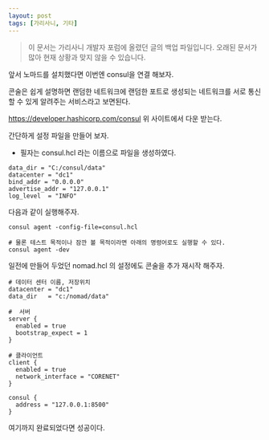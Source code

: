 ```yaml
---
layout: post
tags: [가리사니, 기타]
---
```


> 이 문서는 가리사니 개발자 포럼에 올렸던 글의 백업 파일입니다.
오래된 문서가 많아 현재 상황과 맞지 않을 수 있습니다.

앞서 노마드를 설치했다면 이번엔 consul을 연결 해보자.

콘술은 쉽게 설명하면 랜덤한 네트워크에 랜덤한 포트로 생성되는 네트워크를 서로 통신할 수 있게 알려주는 서비스라고 보면된다.

https://developer.hashicorp.com/consul
위 사이트에서 다운 받는다.

간단하게 설정 파일을 만들어 보자.
- 필자는 consul.hcl 라는 이름으로 파일을 생성하였다.
```
data_dir = "C:/consul/data"
datacenter = "dc1"
bind_addr = "0.0.0.0"
advertise_addr = "127.0.0.1"
log_level  = "INFO"
```

다음과 같이 실행해주자.

```
consul agent -config-file=consul.hcl
```
```
# 물론 테스트 목적이나 잠깐 볼 목적이라면 아래의 명령어로도 실행할 수 있다.
consul agent -dev
```

일전에 만들어 두었던 nomad.hcl 의 설정에도 콘술을 추가 재시작 해주자.
```
# 데이터 센터 이름, 저장위치
datacenter = "dc1"
data_dir   = "c:/nomad/data"

#  서버
server {
  enabled = true
  bootstrap_expect = 1
}

# 클라이언트
client {
  enabled = true
  network_interface = "CORENET"
}

consul {
  address = "127.0.0.1:8500"
}
```


여기까지 완료되었다면 성공이다.